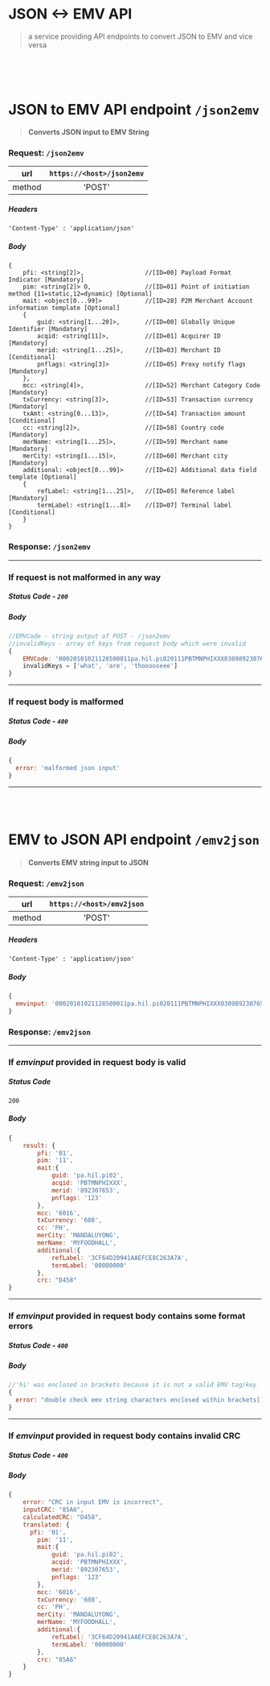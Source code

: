 # JSON <-> EMV API
>a service providing API endpoints to convert JSON to EMV and vice versa
##
<br><br/>
# JSON to EMV API endpoint `/json2emv`
>#### Converts JSON input to EMV String

### Request: `/json2emv`
| url           | `https://<host>/json2emv`|
| ------------- |:------------------------:|
| method        | 'POST'                     |
##### Headers
`'Content-Type' : 'application/json'`
##### Body
```
{
    pfi: <string[2]>,                 //[ID=00] Payload Format Indicator [Mandatory]
    pim: <string[2]> O,               //[ID=01] Point of initiation method {11=static,12=dynamic} [Optional]
    mait: <object[0...99]>            //[ID=28] P2M Merchant Account information template [Optional]
    {    
        guid: <string[1...20]>,       //[ID=00] Globally Unique Identifier [Mandatory]
        acqid: <string[11]>,          //[ID=01] Acquirer ID [Mandatory]
        merid: <string[1...25]>,      //[ID=03] Merchant ID [Conditional]
        pnflags: <string[3]>          //[ID=05] Proxy notify flags [Mandatory]
    },
    mcc: <string[4]>,                 //[ID=52] Merchant Category Code [Mandatory]
    txCurrency: <string[3]>,          //[ID=53] Transaction currency [Mandatory]
    txAmt: <string[0...13]>,          //[ID=54] Transaction amount [Conditional]
    cc: <string[2]>,                  //[ID=58] Country code [Mandatory]
    merName: <string[1...25]>,        //[ID=59] Merchant name [Mandatory]
    merCity: <string[1...15]>,        //[ID=60] Merchant city [Mandatory]
    additional: <object[0...99]>      //[ID=62] Additional data field template [Optional]
    {
        refLabel: <string[1...25]>,   //[ID=05] Reference label [Mandatory]
        termLabel: <string[1...8]>    //[ID=07] Terminal label [Conditional]
    }
}
```
### Response: `/json2emv`
----
### If request is not malformed in any way
##### Status Code - `200`
##### Body
```javascript
//EMVCode - string output of POST - /json2emv
//invalidKeys - array of keys from request body which were invalid
{
    EMVCode: '00020101021128500011pa.hil.pi020111PBTMNPHIXXX030989230765305031235204601653036085802PH5910MYFOODHALL6011MANDALUYONG624105253CF64D20941AAEFCE8C263A7A0708000000006304D458',
    invalidKeys = ['what', 'are', 'thooooseee']
}
```
----
### If request body is malformed
##### Status Code - `400`
##### Body
```javascript
{
  error: 'malformed json input'
}
```
----
<br><br/>
# EMV to JSON API endpoint `/emv2json`
>#### Converts EMV string input to JSON

### Request: `/emv2json`
| url           | `https://<host>/emv2json`|
| ------------- |:------------------------:|
| method        | 'POST'                     |
##### Headers
`'Content-Type' : 'application/json'`
##### Body
```javascript
{
  emvinput: '00020101021128500011pa.hil.pi020111PBTMNPHIXXX030989230765305031235204601653036085802PH5910MYFOODHALL6011MANDALUYONG624105253CF64D20941AAEFCE8C263A7A0708000000006304D458'
}
```
### Response: `/emv2json`
----
### If *emvinput* provided in request body is valid
##### Status Code
`200`
##### Body
```javascript
{
    result: {
        pfi: '01',
        pim: '11',
        mait:{
            guid: 'pa.hil.pi02',
            acqid: 'PBTMNPHIXXX',
            merid: '892307653',
            pnflags: '123' 
        },
        mcc: '6016',
        txCurrency: '608',
        cc: 'PH',
        merCity: 'MANDALUYONG',
        merName: 'MYFOODHALL',
        additional:{
            refLabel: '3CF64D20941AAEFCE8C263A7A',
            termLabel: '00000000'
        },
        crc: "D458"
}
```
----
### If *emvinput* provided in request body contains some format errors
##### Status Code - `400`
##### Body
```javascript
//'hi' was enclosed in brackets because it is not a valid EMV tag/key
{
  error: "double check emv string characters enclosed within brackets[]: '0001a0105yineo[hi]03abc'"
}
```
----
### If *emvinput* provided in request body contains invalid CRC
##### Status Code - `400`
##### Body
```javascript
{
    error: "CRC in input EMV is incorrect",
    inputCRC: "85A6",
    calculatedCRC: "D458",
    translated: {
      pfi: '01',
        pim: '11',
        mait:{
            guid: 'pa.hil.pi02',
            acqid: 'PBTMNPHIXXX',
            merid: '892307653',
            pnflags: '123' 
        },
        mcc: '6016',
        txCurrency: '608',
        cc: 'PH',
        merCity: 'MANDALUYONG',
        merName: 'MYFOODHALL',
        additional:{
            refLabel: '3CF64D20941AAEFCE8C263A7A',
            termLabel: '00000000'
        },
        crc: "85A6"
    }
}
```
